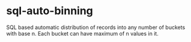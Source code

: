 # sql-auto-binning
SQL based automatic distribution of records into any number of buckets with base n. Each bucket can have maximum of n values in it.
